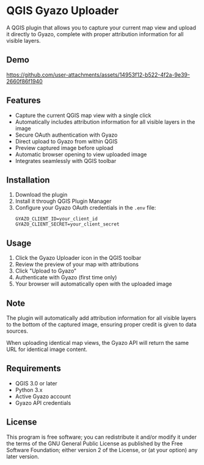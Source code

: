 # QGIS Gyazo Uploader

A QGIS plugin that allows you to capture your current map view and upload it directly to Gyazo, complete with proper attribution information for all visible layers.

## Demo

https://github.com/user-attachments/assets/14953f12-b522-4f2a-9e39-2660f86f1940

## Features

- Capture the current QGIS map view with a single click
- Automatically includes attribution information for all visible layers in the image
- Secure OAuth authentication with Gyazo
- Direct upload to Gyazo from within QGIS
- Preview captured image before upload
- Automatic browser opening to view uploaded image
- Integrates seamlessly with QGIS toolbar

## Installation

1. Download the plugin
2. Install it through QGIS Plugin Manager
3. Configure your Gyazo OAuth credentials in the `.env` file:
   ```
   GYAZO_CLIENT_ID=your_client_id
   GYAZO_CLIENT_SECRET=your_client_secret
   ```

## Usage

1. Click the Gyazo Uploader icon in the QGIS toolbar
2. Review the preview of your map with attributions
3. Click "Upload to Gyazo"
4. Authenticate with Gyazo (first time only)
5. Your browser will automatically open with the uploaded image

## Note

The plugin will automatically add attribution information for all visible layers to the bottom of the captured image, ensuring proper credit is given to data sources.

When uploading identical map views, the Gyazo API will return the same URL for identical image content.

## Requirements

- QGIS 3.0 or later
- Python 3.x
- Active Gyazo account
- Gyazo API credentials

## License

This program is free software; you can redistribute it and/or modify it under the terms of the GNU General Public License as published by the Free Software Foundation; either version 2 of the License, or (at your option) any later version.

